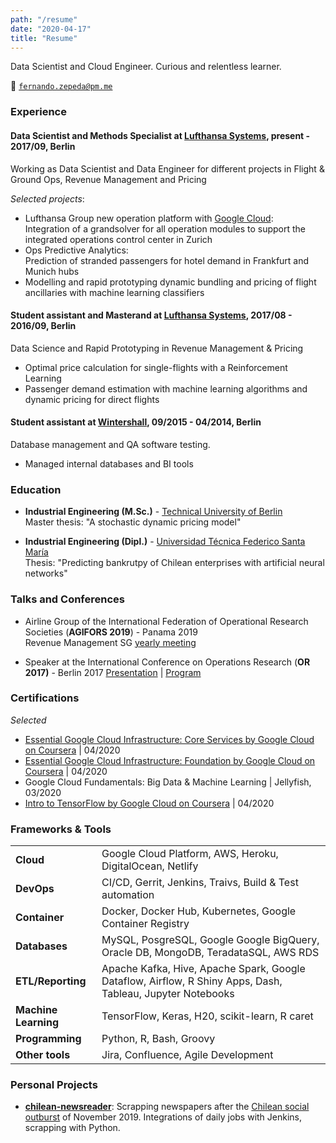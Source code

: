 ```yaml
---
path: "/resume"
date: "2020-04-17"
title: "Resume"
---
```


Data Scientist and Cloud Engineer. Curious and relentless learner.

:email: [`fernando.zepeda@pm.me`](fernando.zepeda@pm.me)

### Experience 

#### Data Scientist and Methods Specialist at [Lufthansa Systems](https://www.lhsystems.com/), present - 2017/09, Berlin

Working as Data Scientist and Data Engineer for different projects in Flight & Ground Ops, Revenue Management and Pricing   

*Selected projects*:
- Lufthansa Group new operation platform with [Google Cloud](https://cloud.google.com/):   
Integration of a grandsolver for all operation modules to support the integrated operations control center in Zurich
- Ops Predictive Analytics:  
 Prediction of stranded passengers for hotel demand in Frankfurt and Munich hubs 
- Modelling and rapid prototyping dynamic bundling and pricing of flight ancillaries with machine learning classifiers 

#### Student assistant and Masterand at [Lufthansa Systems](https://www.lhsystems.com/), 2017/08 - 2016/09, Berlin

Data Science and Rapid Prototyping in Revenue Management & Pricing

- Optimal price calculation for single-flights with a  Reinforcement Learning 
- Passenger demand estimation with machine learning algorithms and dynamic pricing for direct flights


#### Student assistant at [Wintershall](https://wintershalldea.com/en), 09/2015 - 04/2014, Berlin

Database management and QA software testing. 

- Managed internal databases and BI tools 

### Education 
-  **<span class="colored-text_1">Industrial Engineering (M.Sc.)</span>** - [Technical University of Berlin](https://www.tu-berlin.de/menue/home/)  
Master thesis: "A stochastic dynamic pricing model"

-  **<span class="colored-text_1">Industrial Engineering (Dipl.)</span>** - 
[Universidad Técnica Federico Santa María](https://www.usm.cl/)  
Thesis: "Predicting bankrutpy of Chilean enterprises with artificial neural networks"

### Talks and Conferences 

- Airline Group of the International Federation of Operational Research Societies (**<span class="colored-text_1">AGIFORS 2019</span>**) - Panama 2019  
Revenue Management SG [yearly meeting](https://agifors.org/rm-2019)

- Speaker at the International Conference on Operations Research (**<span class="colored-text_1">OR 2017</span>)** - Berlin 2017 [Presentation](https://www.dropbox.com/s/h7vtkc215zh3r43/OR_2017.pdf?dl=0) | [Program](https://www.euro-online.org/conf/admin/tmp/program-gor2017.pdf)


### Certifications 

*Selected*

- [Essential Google Cloud Infrastructure: Core Services by Google Cloud on Coursera](https://www.coursera.org/account/accomplishments/records/W2ZTKPJ8QG4D) | 04/2020
- [Essential Google Cloud Infrastructure: Foundation by Google Cloud on Coursera](https://www.coursera.org/account/accomplishments/records/N7W6UZCUCHY6) | 04/2020
- Google Cloud Fundamentals: Big Data & Machine Learning | Jellyfish, 03/2020
- [Intro to TensorFlow by Google Cloud on Coursera](https://www.coursera.org/account/accomplishments/records/B7SLNSP8BY9U) | 04/2020

### Frameworks & Tools 

|                                                          |                                                                                                            |
|----------------------------------------------------------|------------------------------------------------------------------------------------------------------------|
| **<span class="colored-text_1">Cloud</span>**            | Google Cloud Platform, AWS, Heroku, DigitalOcean, Netlify                                                  |
| **<span class="colored-text_1">DevOps</span>**           | CI/CD, Gerrit, Jenkins, Traivs, Build & Test automation                                                    |
| **<span class="colored-text_1">Container</span>**        | Docker, Docker Hub, Kubernetes, Google Container Registry                                                  |
| **<span class="colored-text_1">Databases</span>**        | MySQL, PosgreSQL, Google Google BigQuery, Oracle DB, MongoDB, TeradataSQL, AWS RDS                         |
| **<span class="colored-text_1">ETL/Reporting</span>**    | Apache Kafka, Hive, Apache Spark, Google Dataflow, Airflow, R Shiny Apps, Dash, Tableau, Jupyter Notebooks |
| **<span class="colored-text_1">Machine Learning</span>** | TensorFlow, Keras, H20, scikit-learn, R caret                                                              |
| **<span class="colored-text_1">Programming</span>**      | Python, R, Bash, Groovy                                                                                    |
| **<span class="colored-text_1">Other tools</span>**      | Jira, Confluence, Agile Development                                                                        |


### Personal Projects 

- **[chilean-newsreader](https://github.com/Fmrhj/chile-newsreader)**: Scrapping newspapers after the [Chilean social outburst](https://www.google.com/search?q=Chilean+social+outburst) of November 2019. Integrations of daily jobs with Jenkins, scrapping with Python. 
